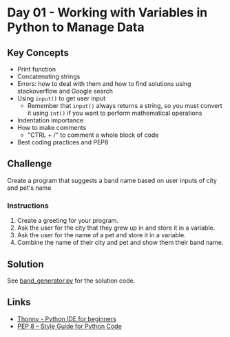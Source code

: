 # Day 01 - Working with Variables in Python to Manage Data

## Key Concepts
- Print function
- Concatenating strings
- Errors: how to deal with them and how to find solutions using stackoverflow and Google search
- Using `input()` to get user input
	- Remember that `input()` always returns a string, so you must convert it using `int()` if you want to perform mathematical operations
- Indentation importance
- How to make comments
	- "CTRL + /" to comment a whole block of code
- Best coding practices and PEP8

## Challenge
Create a program that suggests a band name based on user inputs of city and pet's name

### Instructions
1. Create a greeting for your program.
2. Ask the user for the city that they grew up in and store it in a variable.
3. Ask the user for the name of a pet and store it in a variable.
4. Combine the name of their city and pet and show them their band name.

## Solution
See [band_generator.py](./day01_band_generator.py) for the solution code.

## Links
- [Thonny - Python IDE for beginners](https://thonny.org/ )
- [PEP 8 – Style Guide for Python Code](https://peps.python.org/pep-0008/)
